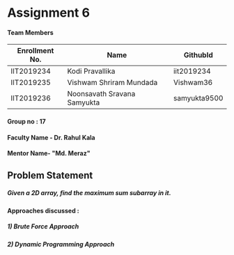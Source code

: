 # Assignment 6
#### Team Members

|Enrollment No. |	 Name	                       |   GithubId |
|---------------|------------------------------|------------|
|IIT2019234   	|Kodi Pravallika	             |iit2019234  |
|IIT2019235   	|Vishwam Shriram Mundada	     |Vishwam36   |
|IIT2019236   	|Noonsavath Sravana Samyukta	 |samyukta9500|

#### Group no : 17
#### Faculty Name - Dr. Rahul Kala
#### Mentor Name- "Md. Meraz"

## Problem Statement
##### Given a 2D array, find the maximum sum subarray in it.

#### Approaches discussed : 
##### 1) Brute Force Approach
##### 2) Dynamic Programming Approach
